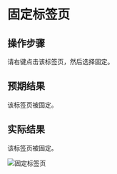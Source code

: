 # 固定标签页

## 操作步骤

请右键点击该标签页，然后选择固定。

## 预期结果

该标签页被固定。

## 实际结果

该标签页被固定。

![固定标签页](../img/固定标签页.png)